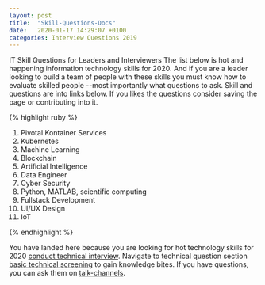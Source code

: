 ```yaml
---
layout: post
title:  "Skill-Questions-Docs"
date:   2020-01-17 14:29:07 +0100
categories: Interview Questions 2019
---
```

IT Skill Questions for Leaders and Interviewers
The list below is hot and happening information technology skills for 2020. And if you are a leader looking to build a team of people with these skills you must know how to evaluate skilled people --most importantly what questions to ask. Skill and questions are into links below. If you likes the questions consider saving the page or contributing into it.

{% highlight ruby %}
1. Pivotal Kontainer Services
2. Kubernetes
3. Machine Learning
4. Blockchain
5. Artificial Intelligence
6. Data Engineer
7. Cyber Security
8. Python, MATLAB, scientific computing
9. Fullstack Development
10. UI/UX Design
11. IoT

{% endhighlight %}

You have landed here because you are looking for hot technology skills for 2020 [conduct technical interview][2020-skill-validation]. Navigate to technical question section [basic technical screening][skill-questions-docs] to gain knowledge bites. If you have questions, you can ask them on [talk-channels][sanjayanand-profile-page].

[skill-questions-docs]: https://www.sanjayanand.pro/technical
[skill-challenges-docs]:   https://www.sanjayanand.pro/coding
[sanjayanand-profile-page]: https://www.sanjayanand.pro/contactme

[2020-skill-validation]: https://www.sanjayanand.pro/skills
